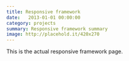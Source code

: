 ```yaml
---
title: Responsive framework
date:   2013-01-01 00:00:00
category: projects
summary: Responsive framework summary
image: http://placehold.it/420x270
---
```


This is the actual responsive framework page.
